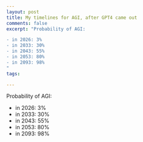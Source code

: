 ```yaml
---
layout: post
title: My timelines for AGI, after GPT4 came out
comments: false
excerpt: "Probability of AGI:

- in 2026: 3%
- in 2033: 30%
- in 2043: 55%
- in 2053: 80%
- in 2093: 98%
"
tags:

---
```


Probability of AGI:

- in 2026: 3%
- in 2033: 30%
- in 2043: 55%
- in 2053: 80%
- in 2093: 98%

<figure class="align-center">
  <a href="#"><img src="{{ '/images/timelines/timelines-2023-08-20.png' | absolute_url }}" alt=""></a>
</figure> 